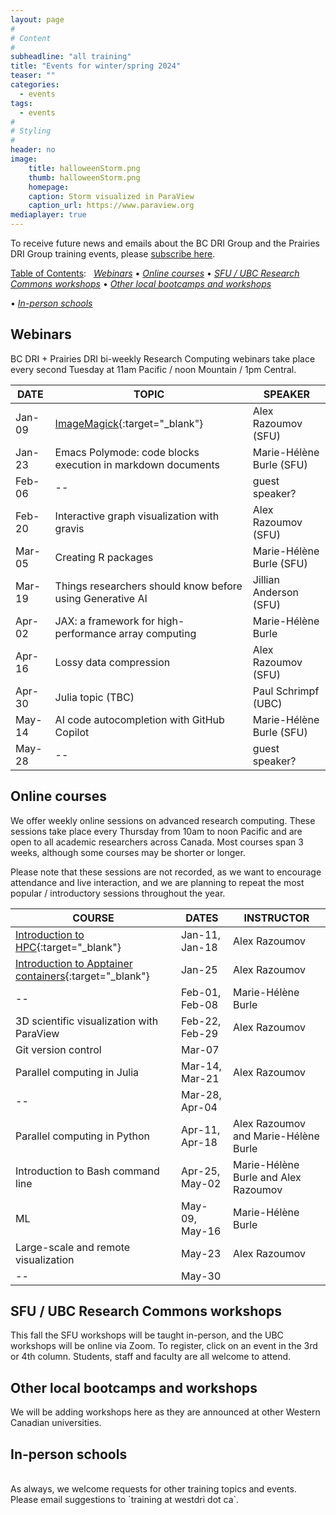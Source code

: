 ```yaml
---
layout: page
#
# Content
#
subheadline: "all training"
title: "Events for winter/spring 2024"
teaser: ""
categories:
  - events
tags:
  - events
#
# Styling
#
header: no
image:
    title: halloweenStorm.png
    thumb: halloweenStorm.png
    homepage:
    caption: Storm visualized in ParaView
    caption_url: https://www.paraview.org
mediaplayer: true
---
```


<!-- deployment status https://github.com/WestGrid/trainingMaterials/actions -->

To receive future news and emails about the BC DRI Group and the Prairies DRI Group training events, please
[subscribe here](/contact).

<!-- Going forward, this new list will be our primary way to reach academic researchers in Western Canada (and -->
<!-- elsewhere). -->


[Table of Contents](#table-of-contents):
&nbsp;
[<em>Webinars</em>](#webinars)
• [<em>Online courses</em>](#online-courses)
• [<em>SFU / UBC Research Commons workshops</em>](#commons)
• [<em>Other local bootcamps and workshops</em>](#bootcamps)
<!-- • [<em>Humanities and social sciences training</em>](#dh) -->
• [<em>In-person schools</em>](#schools)







## Webinars

BC DRI + Prairies DRI bi-weekly Research Computing webinars take place every second Tuesday at 11am Pacific /
noon Mountain / 1pm Central.

<!-- Webinar registration will open in early September. -->

<!-- For *upcoming webinars*, click the linked title to see more details or to register. For *past -->
<!-- sessions*, click on the title to view recordings and slides. -->

| DATE | TOPIC | SPEAKER |
| ------------- | --------------- | ----------------- |
| Jan-09 | [ImageMagick](https://docs.google.com/forms/d/e/1FAIpQLSdaDwLJAd43VNY8f3mrSpeUDyvhqgYG4vDfrM0SiQkdSQFd9Q/viewform){:target="_blank"} | Alex Razoumov (SFU) |
| Jan-23 | Emacs Polymode: code blocks execution in markdown documents | Marie-Hélène Burle (SFU) |
| Feb-06 | -- | guest speaker? |
| Feb-20 | Interactive graph visualization with gravis | Alex Razoumov (SFU) | <!-- Marie away this week -->
| Mar-05 | Creating R packages | Marie-Hélène Burle (SFU) |
| Mar-19 | Things researchers should know before using Generative AI | Jillian Anderson (SFU) |
| Apr-02 | JAX: a framework for high-performance array computing | Marie-Hélène Burle |
| Apr-16 | Lossy data compression | Alex Razoumov (SFU) | <!-- topological or ML -->
| Apr-30 | Julia topic (TBC) | Paul Schrimpf (UBC) |
| May-14 | AI code autocompletion with GitHub Copilot | Marie-Hélène Burle (SFU) |
| May-28 | -- | guest speaker? |

<!-- Original title: Using large-language models (LLMs) for writing proposals and other research documents -->

<!-- | TBA | [Emacs](){:target="_blank"} |  | -->
<!-- | Feb-13 | HSS Winter Series week | | -->

<!-- ACTION ask Sarah Huber's SO -->
<!-- webinar ideas https://docs.google.com/document/d/15e2zc_f4lQ7HalWF12QyESSOV7zlsthgqI3mVffcKwM -->

<!-- [text](link){:target="_blank"} -->
<!-- | Apr-25 | Cybersecurity webinar (TBC) | - | -->
<!-- Belaid: It will be about the introduction to actual bigdata and its ecosystem, including Hadoop and Spark. -->












<a name="courses"></a>
## Online courses

We offer weekly online sessions on advanced research computing. These sessions take place every Thursday from
10am to noon Pacific and are open to all academic researchers across Canada. Most courses span 3 weeks,
although some courses may be shorter or longer.

Please note that these sessions are not recorded, as we want to encourage attendance and live interaction, and
we are planning to repeat the most popular / introductory sessions throughout the year.

| COURSE | DATES | INSTRUCTOR |
| ------------- | --------------- | ----------------- |
| [Introduction to HPC](https://docs.google.com/forms/d/e/1FAIpQLSdbTBVHjNmJc1b984ewX2AnOMIeUgxpNlAzv6EiUaDe68LQLA/viewform){:target="_blank"} | Jan-11, Jan-18 | Alex Razoumov |
| [Introduction to Apptainer containers](https://docs.google.com/forms/d/e/1FAIpQLSf6E2JYpT-1rBdY4oBX7LYOy7Gh8CAz8UOdoXejtin24r8zfw/viewform){:target="_blank"} | Jan-25 | Alex Razoumov |
| -- | Feb-01, Feb-08 | Marie-Hélène Burle |
| 3D scientific visualization with ParaView | Feb-22, Feb-29 | Alex Razoumov | <!-- Marie away this week -->
| Git version control | Mar-07 | |
| Parallel computing in Julia | Mar-14, Mar-21 | Alex Razoumov |
| -- | Mar-28, Apr-04 | |
| Parallel computing in Python | Apr-11, Apr-18 | Alex Razoumov and Marie-Hélène Burle |
| Introduction to Bash command line | Apr-25, May-02 | Marie-Hélène Burle and Alex Razoumov |
| ML | May-09, May-16 | Marie-Hélène Burle |
| Large-scale and remote visualization | May-23 | Alex Razoumov |
| -- | May-30 | |


<!-- | HSS Winter Series week | Feb-15 | | -->

<!-- **We should teach**:  -->

<!-- **We could teach:** Python intro,  -->





<a name="commons"></a>
## SFU / UBC Research Commons workshops

This fall the SFU workshops will be taught in-person, and the UBC workshops will be online via Zoom. To
register, click on an event in the 3rd or 4th column. Students, staff and faculty are all welcome to attend.


<!-- | TOPIC | SPEAKER | 1st RUN | 2nd RUN | -->
<!-- |-|-|- -->
<!-- | Introduction to Python (basic concepts and data structures) | Marie-Hélène Burle and Alex Razoumov | [Friday, Sep-29 at <span style="color:#CE0834">SFU Research Commons</span>](https://www.lib.sfu.ca/about/branches-depts/rc/software-data-dh/software/38182){:target="_blank"} | [Friday, Oct-06 at <span style="color:#005CA7">UBC Research Commons</span>](https://libcal.library.ubc.ca/event/3748911){:target="_blank"} | -->
<!-- | Introduction to scientific Python (numpy, pandas, xarrays) | Marie-Hélène Burle and Alex Razoumov | [Friday, Oct-20 at <span style="color:#CE0834">SFU Research Commons</span>](https://www.lib.sfu.ca/about/branches-depts/rc/software-data-dh/software/38183){:target="_blank"} | [Friday, Oct-27 at <span style="color:#005CA7">UBC Research Commons</span>](https://libcal.library.ubc.ca/event/3748918){:target="_blank"} | -->
<!-- | Python for simple data visualization | Marie-Hélène Burle and Alex Razoumov | [Friday, Nov-17 at <span style="color:#CE0834">SFU Research Commons</span>](https://www.lib.sfu.ca/about/branches-depts/rc/software-data-dh/software/38184){:target="_blank"} | [Friday, Nov-24 at <span style="color:#005CA7">UBC Research Commons</span>](https://libcal.library.ubc.ca/event/3748919){:target="_blank"} | -->
<!-- | Web scraping with Python | Marie-Hélène Burle and Alex Razoumov | [Friday, Dec-01 at <span style="color:#CE0834">SFU Research Commons</span>](https://www.lib.sfu.ca/about/branches-depts/rc/software-data-dh/software/38185){:target="_blank"} | [Friday, Dec-08 at <span style="color:#005CA7">UBC Research Commons</span>](https://libcal.library.ubc.ca/event/3748920){:target="_blank"} | -->

<!-- UBC Fridays 1:00pm–2:30pm -->
<!-- Python will similat to https://www.lib.sfu.ca/about/branches-depts/rc/software-data-dh/software/36876 -->
<!-- [Thursday, Jan-26 at <span style="color:#CE0834">SFU Research Commons</span>](https://www.lib.sfu.ca/about/branches-depts/rc/software-data-dh/software/37740){:target="_blank"} -->



















<a name="bootcamps"></a>
## Other local bootcamps and workshops

We will be adding workshops here as they are announced at other Western Canadian universities.

<!-- | DATE | EVENT | VENUE | -->
<!-- | Starts Sep-22 | [Univ. of Alberta Fall Bootcamp](https://www.ualberta.ca/information-services-and-technology/news/2023/fall-research-computing-bootcamp.html){:target="_blank"} | Online | -->

<!-- watch https://www.ualberta.ca/information-services-and-technology/research-computing -->






<!-- <a name="dh"></a> -->
<!-- ## Humanities and social sciences training -->

<!-- | DATE | EVENT | VENUE | -->
<!-- | Feb-14 to Feb-17 | [HSS Winter Series](https://hss23.netlify.app){:target="_blank"} | online | -->
<!-- | June 5-9 and 12-16 | [DHSI](https://dhsi.org){:target="_blank"} <br> (Digital Humanities Summer Institute) | TBC | -->






<a name="schools"></a>
## In-person schools

<!-- | DATE | COURSE | LOCATION | -->
<!-- | May 1-5 <br> (5 days) | [UVic spring school](https://2023uvic.netlify.app){:target="_blank"} | UVic | -->
<!-- | June 19-23 <br> (5 days) | [SFU summer school](https://2023sfu.netlify.app){:target="_blank"} | SFU's Big Data Hub | -->



<br>
As always, we welcome requests for other training topics and events. Please email suggestions to `training at
westdri dot ca`.

